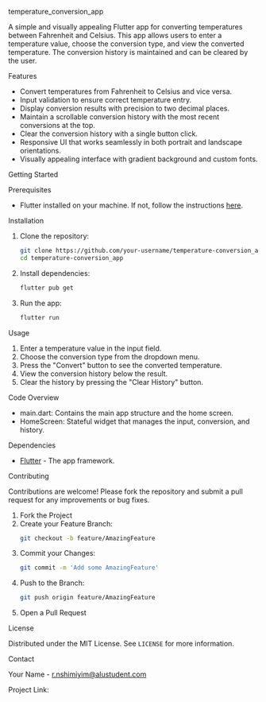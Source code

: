 temperature_conversion_app

A simple and visually appealing Flutter app for converting temperatures between Fahrenheit and Celsius. This app allows users to enter a temperature value, choose the conversion type, and view the converted temperature. The conversion history is maintained and can be cleared by the user.

 Features

- Convert temperatures from Fahrenheit to Celsius and vice versa.
- Input validation to ensure correct temperature entry.
- Display conversion results with precision to two decimal places.
- Maintain a scrollable conversion history with the most recent conversions at the top.
- Clear the conversion history with a single button click.
- Responsive UI that works seamlessly in both portrait and landscape orientations.
- Visually appealing interface with gradient background and custom fonts.



Getting Started

 Prerequisites

- Flutter installed on your machine. If not, follow the instructions [here](https://flutter.dev/docs/get-started/install).

 Installation

1. Clone the repository:
    ```sh
    git clone https://github.com/your-username/temperature-conversion_app.git
    cd temperature-conversion_app
    ```

2. Install dependencies:
    ```sh
    flutter pub get
    ```

3. Run the app:
    ```sh
    flutter run
    ```

 Usage

1. Enter a temperature value in the input field.
2. Choose the conversion type from the dropdown menu.
3. Press the "Convert" button to see the converted temperature.
4. View the conversion history below the result.
5. Clear the history by pressing the "Clear History" button.

 Code Overview

- main.dart: Contains the main app structure and the home screen.
- HomeScreen: Stateful widget that manages the input, conversion, and history.

Dependencies

- [Flutter](https://flutter.dev) - The app framework.

Contributing

Contributions are welcome! Please fork the repository and submit a pull request for any improvements or bug fixes.

1. Fork the Project
2. Create your Feature Branch:
    ```sh
    git checkout -b feature/AmazingFeature
    ```
3. Commit your Changes:
    ```sh
    git commit -m 'Add some AmazingFeature'
    ```
4. Push to the Branch:
    ```sh
    git push origin feature/AmazingFeature
    ```
5. Open a Pull Request

 License

Distributed under the MIT License. See `LICENSE` for more information.

 Contact

Your Name - r.nshimiyim@alustudent.com

Project Link: 



